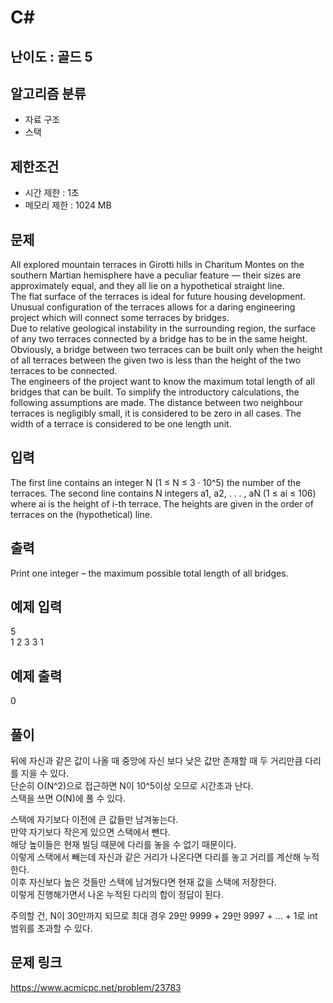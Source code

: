 # C#

## 난이도 : 골드 5

## 알고리즘 분류
  - 자료 구조
  - 스택

## 제한조건
  - 시간 제한 : 1초
  - 메모리 제한 : 1024 MB

## 문제
All explored mountain terraces in Girotti hills in Charitum Montes on the southern Martian hemisphere have a peculiar feature — their sizes are approximately equal, and they all lie on a hypothetical straight line.<br/>
The flat surface of the terraces is ideal for future housing development. Unusual configuration of the terraces allows for a daring engineering project which will connect some terraces by bridges.<br/>
Due to relative geological instability in the surrounding region, the surface of any two terraces connected by a bridge has to be in the same height. Obviously, a bridge between two terraces can be built only when the height of all terraces between the given two is less than the height of the two terraces to be connected.<br/>
The engineers of the project want to know the maximum total length of all bridges that can be built. To simplify the introductory calculations, the following assumptions are made. The distance between two neighbour terraces is negligibly small, it is considered to be zero in all cases. The width of a terrace is considered to be one length unit.<br/>


## 입력
The first line contains an integer N (1 ≤ N ≤ 3 · 10^5) the number of the terraces. The second line contains N integers a1, a2, . . . , aN (1 ≤ ai ≤ 106) where ai is the height of i-th terrace. The heights are given in the order of terraces on the (hypothetical) line.<br/>


## 출력
Print one integer – the maximum possible total length of all bridges.<br/>


## 예제 입력
5<br/>
1 2 3 3 1<br/>


## 예제 출력
0<br/>


## 풀이
뒤에 자신과 같은 값이 나올 때 중앙에 자신 보다 낮은 값만 존재할 때 두 거리만큼 다리를 지을 수 있다.<br/>
단순히 O(N^2)으로 접근하면 N이 10^5이상 오므로 시간초과 난다.<br/>
스택을 쓰면 O(N)에 풀 수 있다.<br/>



스택에 자기보다 이전에 큰 값들만 남겨놓는다.<br/>
만약 자기보다 작은게 있으면 스택에서 뺀다.<br/>
해당 높이들은 현재 빌딩 때문에 다리를 놓을 수 없기 때문이다.<br/>
이렇게 스택에서 빼는데 자신과 같은 거리가 나온다면 다리를 놓고 거리를 계산해 누적한다.<br/>
이후 자신보다 높은 것들만 스택에 남겨뒀다면 현재 값을 스택에 저장한다.<br/>
이렇게 진행해가면서 나온 누적된 다리의 합이 정답이 된다.<br/>


주의할 건, N이 30만까지 되므로 최대 경우 29만 9999 + 29만 9997 + ... + 1로 int 범위를 초과할 수 있다.<br/>


## 문제 링크
https://www.acmicpc.net/problem/23783